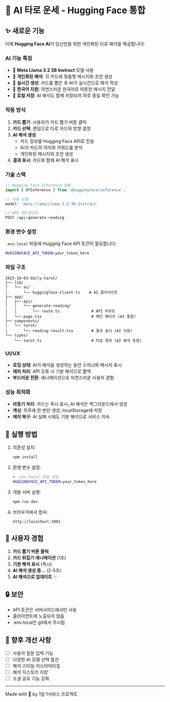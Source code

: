 # 🔮 AI 타로 운세 - Hugging Face 통합

## ✨ 새로운 기능

이제 **Hugging Face AI**가 당신만을 위한 개인화된 타로 해석을 제공합니다!

### AI 기능 특징

- 🤖 **Meta Llama 3.2 3B Instruct** 모델 사용
- 💬 **개인화된 해석**: 각 카드에 맞춤형 메시지와 조언 생성
- 🌟 **실시간 생성**: 카드를 뽑은 후 AI가 실시간으로 해석 작성
- 📝 **한국어 지원**: 자연스러운 한국어로 따뜻한 메시지 전달
- 💾 **로컬 저장**: AI 해석도 함께 저장되어 하루 종일 확인 가능

### 작동 방식

1. **카드 뽑기**: 사용자가 카드 뽑기 버튼 클릭
2. **카드 선택**: 랜덤으로 타로 카드와 방향 결정
3. **AI 해석 생성**: 
   - 카드 정보를 Hugging Face API로 전송
   - AI가 카드의 의미와 키워드를 분석
   - 개인화된 메시지와 조언 생성
4. **결과 표시**: 카드와 함께 AI 해석 표시

### 기술 스택

```typescript
// Hugging Face Inference SDK
import { HfInference } from '@huggingface/inference';

// 사용 모델
model: 'meta-llama/Llama-3.2-3B-Instruct'

// API 엔드포인트
POST /api/generate-reading
```

### 환경 변수 설정

`.env.local` 파일에 Hugging Face API 토큰이 필요합니다:

```bash
HUGGINGFACE_API_TOKEN=your_token_here
```

### 파일 구조

```
2025-10-03-daily-tarot/
├── lib/
│   └── ai/
│       └── huggingface-client.ts    # AI 클라이언트
├── app/
│   ├── api/
│   │   └── generate-reading/
│   │       └── route.ts              # API 라우트
│   └── page.tsx                      # 메인 페이지 (AI 통합)
├── components/
│   └── tarot/
│       └── reading-result.tsx        # 결과 표시 (AI 지원)
└── types/
    └── tarot.ts                      # 타입 정의 (AI 해석 포함)
```

### UI/UX

- **로딩 상태**: AI가 해석을 생성하는 동안 스피너와 메시지 표시
- **에러 처리**: API 오류 시 기본 해석으로 폴백
- **부드러운 전환**: 애니메이션으로 자연스러운 사용자 경험

### 성능 최적화

- **비동기 처리**: 카드는 즉시 표시, AI 해석은 백그라운드에서 생성
- **캐싱**: 하루에 한 번만 생성, localStorage에 저장
- **에러 복구**: AI 실패 시에도 기본 해석으로 서비스 지속

## 🚀 실행 방법

1. 의존성 설치:
   ```bash
   npm install
   ```

2. 환경 변수 설정:
   ```bash
   # .env.local 파일 생성
   HUGGINGFACE_API_TOKEN=your_token_here
   ```

3. 개발 서버 실행:
   ```bash
   npm run dev
   ```

4. 브라우저에서 접속:
   ```
   http://localhost:3001
   ```

## 🎨 사용자 경험

1. **카드 뽑기 버튼 클릭**
2. **카드 뒤집기 애니메이션** (1초)
3. **기본 해석 표시** (즉시)
4. **AI 해석 생성 중...** (2-5초)
5. **AI 해석으로 업데이트** ✨

## 🔒 보안

- API 토큰은 서버사이드에서만 사용
- 클라이언트에 노출되지 않음
- .env.local은 git에서 무시됨

## 📝 향후 개선 사항

- [ ] 사용자 질문 입력 기능
- [ ] 다양한 AI 모델 선택 옵션
- [ ] 해석 스타일 커스터마이징
- [ ] 해석 히스토리 저장
- [ ] 소셜 공유 기능 강화

---

Made with 💜 by 1일 1서비스 프로젝트

